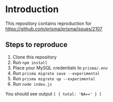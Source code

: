 # Introduction

This repository contains reproduction for https://github.com/prisma/prisma/issues/2107

## Steps to reproduce

1. Clone this repository
2. Run `npm install`
3. Place your MySQL credentials to `prisma/.env`
4. Run `prisma migrate save --experimental`
5. Run `prisma migrate up --experimental`
6. Run `node index.js`

You should see output `[ { total: 'NA==' } ]`
